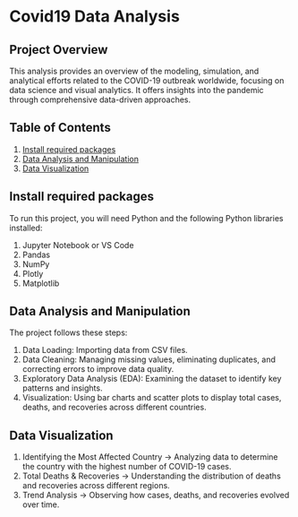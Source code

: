 # Covid19 Data Analysis
## Project Overview
This analysis provides an overview of the modeling, simulation, and analytical efforts related to the COVID-19 outbreak worldwide, focusing on data science and visual analytics. It offers insights into the pandemic through comprehensive data-driven approaches.

## Table of Contents
1. [Install required packages](#Install-required-packages)
2. [Data Analysis and Manipulation](#Data-Analysis-and-Manipulation)
3. [Data Visualization ](#Data-Visualization)

## Install required packages
To run this project, you will need Python and the following Python libraries installed:

1. Jupyter Notebook or VS Code
2. Pandas
3. NumPy
4. Plotly
5. Matplotlib
## Data Analysis and Manipulation
The project follows these steps:

1. Data Loading: Importing data from CSV files.
2. Data Cleaning: Managing missing values, eliminating duplicates, and correcting errors to improve data quality.
3. Exploratory Data Analysis (EDA): Examining the dataset to identify key patterns and insights.
4. Visualization: Using bar charts and scatter plots to display total cases, deaths, and recoveries across different countries.

## Data Visualization 
1. Identifying the Most Affected Country → Analyzing data to determine the country with the highest number of COVID-19 cases.
2. Total Deaths & Recoveries → Understanding the distribution of deaths and recoveries across different regions.
3. Trend Analysis → Observing how cases, deaths, and recoveries evolved over time.




